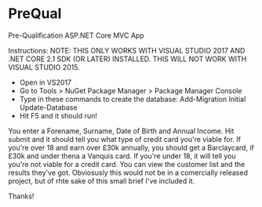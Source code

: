 # PreQual
Pre-Qualification ASP.NET Core MVC App

Instructions:
NOTE: THIS ONLY WORKS WITH VISUAL STUDIO 2017 AND .NET CORE 2.1 SDK (OR LATER) INSTALLED. THIS WILL NOT WORK WITH VISUAL STUDIO 2015.
 - Open in VS2017
 - Go to Tools > NuGet Package Manager > Package Manager Console
 - Type in these commands to create the database:
    Add-Migration Initial
    Update-Database
 - Hit F5 and it should run!

You enter a Forename, Surname, Date of Birth and Annual Income. 
Hit submit and it should tell you what type of credit card you're viable for. 
If you're over 18 and earn over £30k annually, you should get a Barclaycard, if £30k and under thena a Vanquis card. 
If you're under 18, it will tell you you're not viable for a credit card.
You can view the customer list and the results they've got.
Obviosusly this would not be in a comercially released project, but of rhte sake of this small brief I've included it.

Thanks!
